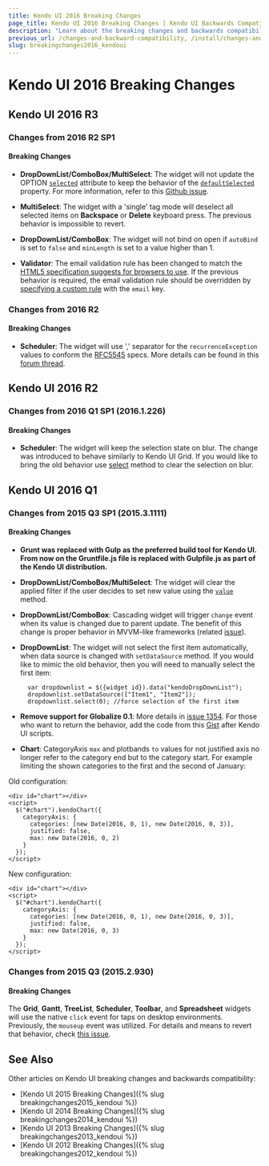 ```yaml
---
title: Kendo UI 2016 Breaking Changes
page_title: Kendo UI 2016 Breaking Changes | Kendo UI Backwards Compatibility
description: "Learn about the breaking changes and backwards compatibility released by Kendo UI in 2016."
previous_url: /changes-and-backward-compatibility, /install/changes-and-backward-compatibility, /backward-compatibility
slug: breakingchanges2016_kendoui
---
```


# Kendo UI 2016 Breaking Changes

## Kendo UI 2016 R3

### Changes from 2016 R2 SP1

#### Breaking Changes

* **DropDownList/ComboBox/MultiSelect**: The widget will not update the OPTION [`selected`](https://developer.mozilla.org/en-US/docs/Web/HTML/Element/option#attr-selected) attribute to keep the behavior of the  [`defaultSelected`](https://developer.mozilla.org/en/docs/Web/API/HTMLOptionElement#Properties) property. For more information, refer to this [Github issue](https://github.com/telerik/kendo-ui-core/issues/1660).

* **MultiSelect**: The widget with a 'single' tag mode will deselect all selected items on **Backspace** or **Delete** keyboard press. The previous behavior is impossible to revert.

* **DropDownList/ComboBox**: The widget will not bind on open if `autoBind` is set to `false` and `minLength` is set to a value higher than 1.

* **Validator**: The email validation rule has been changed to match the [HTML5 specification suggests for browsers to use](https://html.spec.whatwg.org/multipage/forms.html#valid-e-mail-address). If the previous behavior is required, the email validation rule should be overridden by [specifying a custom rule](/controls/editors/validator/overview#custom-rules-for-validation) with the `email` key.

### Changes from 2016 R2

#### Breaking Changes

* **Scheduler**: The widget will use ',' separator for the `recurrenceException` values to conform the [RFC5545](http://tools.ietf.org/html/rfc5545#page-120) specs. More details can be found in this [forum thread](http://www.telerik.com/forums/breaking-change-recurrence-exceptions-delimiter-change).

## Kendo UI 2016 R2

### Changes from 2016 Q1 SP1 (2016.1.226)

#### Breaking Changes

* **Scheduler**: The widget will keep the selection state on blur. The change was introduced to behave similarly to Kendo UI Grid. If you would like to bring the old behavior use [select](http://docs.telerik.com/kendo-ui/api/javascript/ui/scheduler#methods-select) method to clear the selection on blur.

## Kendo UI 2016 Q1

### Changes from 2015 Q3 SP1 (2015.3.1111)

#### Breaking Changes

* **Grunt was replaced with Gulp as the preferred build tool for Kendo UI. From now on the Gruntfile.js file is replaced with Gulpfile.js as part of the Kendo UI distribution.**

* **DropDownList/ComboBox/MultiSelect**: The widget will clear the applied filter if the user decides to set new value using the [`value`](/api/javascript/ui/dropdownlist#methods-value) method.

* **DropDownList/ComboBox**: Cascading widget will trigger `change` event when its value is changed due to parent update. The benefit of this change is proper behavior in MVVM-like frameworks  (related [issue](https://github.com/telerik/kendo-ui-core/issues/661)).

* **DropDownList**: The widget will not select the first item automatically, when data source is changed with `setDataSource` method. If you would like to mimic the old behavior, then you will need to manually select the first item:

        var dropdownlist = $({widget id}).data("kendoDropDownList");
        dropdownlist.setDataSource(["Item1", "Item2"]);
        dropdownlist.select(0); //force selection of the first item

* **Remove support for Globalize 0.1**: More details in [issue 1354](https://github.com/telerik/kendo-ui-core/issues/1354).
For those who want to return the behavior, add the code from this [Gist](https://gist.github.com/ggkrustev/52bf4558ecd1794e5d94#file-kendo-ui-support-for-globalize-0-1) after Kendo UI scripts.

* **Chart**: CategoryAxis `max` and plotbands `to` values for not justified axis no longer refer to the category end but to the category start. For example limiting the shown categories to the first and the second of January:

Old configuration:

    <div id="chart"></div>
    <script>
      $("#chart").kendoChart({
        categoryAxis: {
          categories: [new Date(2016, 0, 1), new Date(2016, 0, 3)],
          justified: false,
          max: new Date(2016, 0, 2)
        }
      });
    </script>

New configuration:

    <div id="chart"></div>
    <script>
      $("#chart").kendoChart({
        categoryAxis: {
          categories: [new Date(2016, 0, 1), new Date(2016, 0, 3)],
          justified: false,
          max: new Date(2016, 0, 3)
        }
      });
    </script>

### Changes from 2015 Q3 (2015.2.930)

#### Breaking Changes

The  **Grid**, **Gantt**, **TreeList**, **Scheduler**, **Toolbar**, and **Spreadsheet** widgets will use the native `click` event for taps on desktop environments. Previously, the `mouseup` event was utilized. For details and means to revert that behavior, check [this issue](https://github.com/telerik/kendo-ui-core/issues/1176).

## See Also

Other articles on Kendo UI breaking changes and backwards compatibility:

* [Kendo UI 2015 Breaking Changes]({% slug breakingchanges2015_kendoui %})
* [Kendo UI 2014 Breaking Changes]({% slug breakingchanges2014_kendoui %})
* [Kendo UI 2013 Breaking Changes]({% slug breakingchanges2013_kendoui %})
* [Kendo UI 2012 Breaking Changes]({% slug breakingchanges2012_kendoui %})
